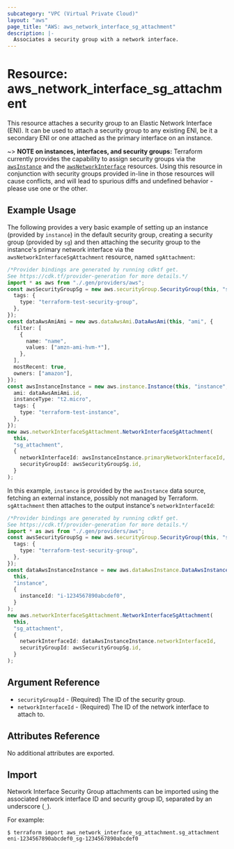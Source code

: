 ```yaml
---
subcategory: "VPC (Virtual Private Cloud)"
layout: "aws"
page_title: "AWS: aws_network_interface_sg_attachment"
description: |-
  Associates a security group with a network interface.
---
```


# Resource: aws\_network\_interface\_sg\_attachment

This resource attaches a security group to an Elastic Network Interface (ENI).
It can be used to attach a security group to any existing ENI, be it a
secondary ENI or one attached as the primary interface on an instance.

\~> **NOTE on instances, interfaces, and security groups:** Terraform currently
provides the capability to assign security groups via the [`awsInstance`][1]
and the [`awsNetworkInterface`][2] resources. Using this resource in
conjunction with security groups provided in-line in those resources will cause
conflicts, and will lead to spurious diffs and undefined behavior - please use
one or the other.

[1]: /docs/providers/aws/d/instance.html

[2]: /docs/providers/aws/r/network_interface.html

## Example Usage

The following provides a very basic example of setting up an instance (provided
by `instance`) in the default security group, creating a security group
(provided by `sg`) and then attaching the security group to the instance's
primary network interface via the `awsNetworkInterfaceSgAttachment` resource,
named `sgAttachment`:

```typescript
/*Provider bindings are generated by running cdktf get.
See https://cdk.tf/provider-generation for more details.*/
import * as aws from "./.gen/providers/aws";
const awsSecurityGroupSg = new aws.securityGroup.SecurityGroup(this, "sg", {
  tags: {
    type: "terraform-test-security-group",
  },
});
const dataAwsAmiAmi = new aws.dataAwsAmi.DataAwsAmi(this, "ami", {
  filter: [
    {
      name: "name",
      values: ["amzn-ami-hvm-*"],
    },
  ],
  mostRecent: true,
  owners: ["amazon"],
});
const awsInstanceInstance = new aws.instance.Instance(this, "instance", {
  ami: dataAwsAmiAmi.id,
  instanceType: "t2.micro",
  tags: {
    type: "terraform-test-instance",
  },
});
new aws.networkInterfaceSgAttachment.NetworkInterfaceSgAttachment(
  this,
  "sg_attachment",
  {
    networkInterfaceId: awsInstanceInstance.primaryNetworkInterfaceId,
    securityGroupId: awsSecurityGroupSg.id,
  }
);

```

In this example, `instance` is provided by the `awsInstance` data source,
fetching an external instance, possibly not managed by Terraform.
`sgAttachment` then attaches to the output instance's `networkInterfaceId`:

```typescript
/*Provider bindings are generated by running cdktf get.
See https://cdk.tf/provider-generation for more details.*/
import * as aws from "./.gen/providers/aws";
const awsSecurityGroupSg = new aws.securityGroup.SecurityGroup(this, "sg", {
  tags: {
    type: "terraform-test-security-group",
  },
});
const dataAwsInstanceInstance = new aws.dataAwsInstance.DataAwsInstance(
  this,
  "instance",
  {
    instanceId: "i-1234567890abcdef0",
  }
);
new aws.networkInterfaceSgAttachment.NetworkInterfaceSgAttachment(
  this,
  "sg_attachment",
  {
    networkInterfaceId: dataAwsInstanceInstance.networkInterfaceId,
    securityGroupId: awsSecurityGroupSg.id,
  }
);

```

## Argument Reference

* `securityGroupId` - (Required) The ID of the security group.
* `networkInterfaceId` - (Required) The ID of the network interface to attach to.

## Attributes Reference

No additional attributes are exported.

## Import

Network Interface Security Group attachments can be imported using the associated network interface ID and security group ID, separated by an underscore (`_`).

For example:

```console
$ terraform import aws_network_interface_sg_attachment.sg_attachment eni-1234567890abcdef0_sg-1234567890abcdef0
```
